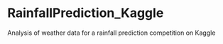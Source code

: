 # RainfallPrediction_Kaggle
Analysis of weather data for a rainfall prediction competition on Kaggle
